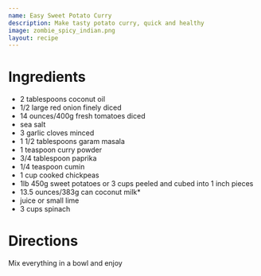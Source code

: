 ```yaml
---
name: Easy Sweet Potato Curry
description: Make tasty potato curry, quick and healthy
image: zombie_spicy_indian.png
layout: recipe
---
```


# Ingredients

* 2 tablespoons coconut oil
* 1/2 large red onion finely diced
* 14 ounces/400g fresh tomatoes diced
* sea salt
* 3 garlic cloves minced
* 1 1/2 tablespoons garam masala
* 1 teaspoon curry powder
* 3/4 tablespoon paprika
* 1/4 teaspoon cumin
* 1 cup cooked chickpeas
* 1lb 450g sweet potatoes or 3 cups peeled and cubed into 1 inch pieces
* 13.5 ounces/383g can coconut milk*
* juice or small lime
* 3 cups spinach

# Directions

Mix everything in a bowl and enjoy
